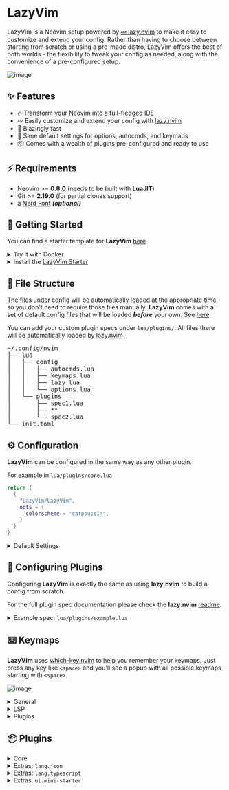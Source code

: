 # LazyVim

LazyVim is a Neovim setup powered by [💤 lazy.nvim](https://github.com/folke/lazy.nvim)
to make it easy to customize and extend your config.
Rather than having to choose between starting from scratch or using a
pre-made distro, LazyVim offers the best of both worlds - the flexibility
to tweak your config as needed, along with the convenience of a pre-configured setup.

![image](https://user-images.githubusercontent.com/292349/211285846-0b7bb3bf-0462-4029-b64c-4ee1d037fc1c.png)

## ✨ Features

- 🔥 Transform your Neovim into a full-fledged IDE
- 💤 Easily customize and extend your config with [lazy.nvim](https://github.com/folke/lazy.nvim)
- 🚀 Blazingly fast
- 🧹 Sane default settings for options, autocmds, and keymaps
- 📦 Comes with a wealth of plugins pre-configured and ready to use

## ⚡️ Requirements

- Neovim >= **0.8.0** (needs to be built with **LuaJIT**)
- Git >= **2.19.0** (for partial clones support)
- a [Nerd Font](https://www.nerdfonts.com/) **_(optional)_**

## 🚀 Getting Started

You can find a starter template for **LazyVim** [here](https://github.com/LazyVim/starter)

<details><summary>Try it with Docker</summary>

```sh
docker run -w /root -it --rm alpine:edge sh -uelic '
  apk add git lazygit neovim ripgrep alpine-sdk --update
  git clone https://github.com/LazyVim/starter ~/.config/nvim
  cd ~/.config/nvim
  nvim
'
```

</details>

<details><summary>Install the <a href="https://github.com/LazyVim/starter">LazyVim Starter</a></summary>

- Make a backup of your current Neovim files:

  ```sh
  mv ~/.config/nvim ~/.config/nvim.bak
  mv ~/.local/share/nvim ~/.local/share/nvim.bak
  ```

- Clone the starter

  ```sh
  git clone https://github.com/LazyVim/starter ~/.config/nvim
  ```

- Start Neovim!

  ```sh
  nvim
  ```

  Refer to the comments in the files on how to customize **LazyVim**.

</details>

## 📂 File Structure

The files under config will be automatically loaded at the appropriate time,
so you don't need to require those files manually.
**LazyVim** comes with a set of default config files that will be loaded
**_before_** your own. See [here](https://github.com/LazyVim/LazyVim/tree/main/lua/lazyvim/config)

You can add your custom plugin specs under `lua/plugins/`. All files there
will be automatically loaded by [lazy.nvim](https://github.com/folke/lazy.nvim)

<pre>
~/.config/nvim
├── lua
│   ├── config
│   │   ├── autocmds.lua
│   │   ├── keymaps.lua
│   │   ├── lazy.lua
│   │   └── options.lua
│   └── plugins
│       ├── spec1.lua
│       ├── **
│       └── spec2.lua
└── init.toml
</pre>

## ⚙️ Configuration

**LazyVim** can be configured in the same way as any other plugin.

For example in `lua/plugins/core.lua`

```lua
return {
  {
    "LazyVim/LazyVim",
    opts = {
      colorscheme = "catppuccin",
    }
  }
}
```

<details><summary>Default Settings</summary>

<!-- config:start -->

```lua
{
  -- colorscheme can be a string like `catppuccin` or a function that will load the colorscheme
  ---@type string|fun()
  colorscheme = function()
    require("tokyonight").load()
  end,
  -- icons used by other plugins
  icons = {
    diagnostics = {
      Error = " ",
      Warn = " ",
      Hint = " ",
      Info = " ",
    },
    git = {
      added = " ",
      modified = " ",
      removed = " ",
    },
    kinds = {
      Array = " ",
      Boolean = " ",
      Class = " ",
      Color = " ",
      Constant = " ",
      Constructor = " ",
      Enum = " ",
      EnumMember = " ",
      Event = " ",
      Field = " ",
      File = " ",
      Folder = " ",
      Function = " ",
      Interface = " ",
      Key = " ",
      Keyword = " ",
      Method = " ",
      Module = " ",
      Namespace = " ",
      Null = "ﳠ ",
      Number = " ",
      Object = " ",
      Operator = " ",
      Package = " ",
      Property = " ",
      Reference = " ",
      Snippet = " ",
      String = " ",
      Struct = " ",
      Text = " ",
      TypeParameter = " ",
      Unit = " ",
      Value = " ",
      Variable = " ",
    },
  },
}
```

<!-- config:end -->

</details>

## 🚀 Configuring **Plugins**

Configuring **LazyVim** is exactly the same as using **lazy.nvim** to build
a config from scratch.

For the full plugin spec documentation please check the **lazy.nvim**
[readme](https://github.com/folke/lazy.nvim).

<details><summary>Example spec: <code>lua/plugins/example.lua</code></summary>

<!-- examples:start -->

```lua
-- every spec file under config.plugins will be loaded automatically by lazy.nvim
--
-- In your plugin files, you can:
-- * add extra plugins
-- * disable/enabled LazyVim plugins
-- * override the configuration of LazyVim plugins
return {
  -- add gruvbox
  { "ellisonleao/gruvbox.nvim" },

  -- Configure LazyVim to load gruvbox
  {
    "LazyVim/LazyVim",
    opts = {
      colorscheme = "gruvbox",
    },
  },

  -- change trouble config
  {
    "folke/trouble.nvim",
    -- opts will be merged with the parent spec
    opts = { use_diagnostic_signs = true },
  },

  -- disable trouble
  { "folke/trouble.nvim", enabled = false },

  -- add symbols-outline
  {
    "simrat39/symbols-outline.nvim",
    cmd = "SymbolsOutline",
    keys = { { "<leader>cs", "<cmd>SymbolsOutline<cr>", desc = "Symbols Outline" } },
    config = true,
  },

  -- override nvim-cmp and add cmp-emoji
  {
    "hrsh7th/nvim-cmp",
    dependencies = { "hrsh7th/cmp-emoji" },
    ---@param opts cmp.ConfigSchema
    opts = function(_, opts)
      local cmp = require("cmp")
      opts.sources = cmp.config.sources(vim.list_extend(opts.sources, { { name = "emoji" } }))
    end,
  },

  -- change some telescope options and a keymap to browse plugin files
  {
    "nvim-telescope/telescope.nvim",
    keys = {
      -- add a keymap to browse plugin files
      -- stylua: ignore
      {
        "<leader>fp",
        function() require("telescope.builtin").find_files({ cwd = require("lazy.core.config").options.root }) end,
        desc = "Find Plugin File",
      },
    },
    -- change some options
    opts = {
      defaults = {
        layout_strategy = "horizontal",
        layout_config = { prompt_position = "top" },
        sorting_strategy = "ascending",
        winblend = 0,
      },
    },
  },

  -- add telescope-fzf-native
  {
    "nvim-telescope/telescope.nvim",
    dependencies = { { "nvim-telescope/telescope-fzf-native.nvim", build = "make" } },
    -- apply the config and additionally load fzf-native
    config = function(_, opts)
      local telescope = require("telescope")
      telescope.setup(opts)
      telescope.load_extension("fzf")
    end,
  },

  -- add pyright to lspconfig
  {
    "neovim/nvim-lspconfig",
    ---@class PluginLspOpts
    opts = {
      ---@type lspconfig.options
      servers = {
        -- pyright will be automatically installed with mason and loaded with lspconfig
        pyright = {},
      },
    },
  },

  -- add tsserver and setup with typescript.nvim instead of lspconfig
  {
    "neovim/nvim-lspconfig",
    dependencies = {
      "jose-elias-alvarez/typescript.nvim",
      init = function()
        require("lazyvim.util").on_attach(function(_, buffer)
          -- stylua: ignore
          vim.keymap.set( "n", "<leader>co", "TypescriptOrganizeImports", { buffer = buffer, desc = "Organize Imports" })
          vim.keymap.set("n", "<leader>cR", "TypescriptRenameFile", { desc = "Rename File", buffer = buffer })
        end)
      end,
    },
    ---@class PluginLspOpts
    opts = {
      ---@type lspconfig.options
      servers = {
        -- tsserver will be automatically installed with mason and loaded with lspconfig
        tsserver = {},
      },
      -- you can do any additional lsp server setup here
      -- return true if you don't want this server to be setup with lspconfig
      ---@type table<string, fun(server:string, opts:_.lspconfig.options):boolean?>
      setup = {
        -- example to setup with typescript.nvim
        tsserver = function(_, opts)
          require("typescript").setup({ server = opts })
          return true
        end,
        -- Specify * to use this function as a fallback for any server
        -- ["*"] = function(server, opts) end,
      },
    },
  },

  -- for typescript, LazyVim also includes extra specs to properly setup lspconfig,
  -- treesitter, mason and typescript.nvim. So instead of the above, you can use:
  { import = "lazyvim.plugins.extras.lang.typescript" },

  -- add more treesitter parsers
  {
    "nvim-treesitter/nvim-treesitter",
    opts = {
      ensure_installed = {
        "bash",
        "help",
        "html",
        "javascript",
        "json",
        "lua",
        "markdown",
        "markdown_inline",
        "python",
        "query",
        "regex",
        "tsx",
        "typescript",
        "vim",
        "yaml",
      },
    },
  },

  -- since `vim.tbl_deep_extend`, can only merge tables and not lists, the code above
  -- would overwrite `ensure_installed` with the new value.
  -- If you'd rather extend the default config, use the code below instead:
  {
    "nvim-treesitter/nvim-treesitter",
    opts = function(_, opts)
      vim.list_extend(opts.ensure_installed, {
        -- add tsx and treesitter
        ensure_installed = {
          "tsx",
          "typescript",
        },
      })
    end,
  },

  -- the opts function can also be used to change the default opts:
  {
    "nvim-lualine/lualine.nvim",
    event = "VeryLazy",
    opts = function(_, opts)
      table.insert(opts.sections.lualine_x, "😄")
    end,
  },

  -- or you can return new options to override all the defaults
  {
    "nvim-lualine/lualine.nvim",
    event = "VeryLazy",
    opts = function()
      return {
        --[[add your custom lualine config here]]
      }
    end,
  },

  -- use mini.starter instead of alpha
  { import = "lazyvim.plugins.extras.ui.mini-starter" },

  -- add jsonls and schemastore ans setup treesitter for json, json5 and jsonc
  { import = "lazyvim.plugins.extras.lang.json" },

  -- add any tools you want to have installed below
  {
    "williamboman/mason.nvim",
    opts = {
      ensure_installed = {
        "stylua",
        "shellcheck",
        "shfmt",
        "flake8",
      },
    },
  },
}
```

<!-- examples:end -->

</details>

## ⌨️ Keymaps

**LazyVim** uses [which-key.nvim](https://github.com/folke/which-key.nvim) to help you remember your
keymaps. Just press any key like `<space>` and you'll see a popup with all
possible keymaps starting with `<space>`.

![image](https://user-images.githubusercontent.com/292349/211862473-1ff5ee7a-3bb9-4782-a9f6-014f0e5d4474.png)

<!-- keymaps:start -->

<details><summary>General</summary>

| Key                  | Description                | Mode                       |
| -------------------- | -------------------------- | -------------------------- |
| `<C-h>`              | Go to left window          | **n**                      |
| `<C-j>`              | Go to lower window         | **n**                      |
| `<C-k>`              | Go to upper window         | **n**                      |
| `<C-l>`              | Go to right window         | **n**                      |
| `<C-Up>`             | Increase window height     | **n**                      |
| `<C-Down>`           | Decrease window height     | **n**                      |
| `<C-Left>`           | Decrease window width      | **n**                      |
| `<C-Right>`          | Increase window width      | **n**                      |
| `<A-j>`              | Move down                  | **n**, **v**, **i**        |
| `<A-k>`              | Move up                    | **n**, **v**, **i**        |
| `<leader>bb`         | Switch to Other Buffer     | **n**                      |
| `` <leader>`  ``     | Switch to Other Buffer     | **n**                      |
| `<esc>`              | Escape and clear hlsearch  | **i**, **n**               |
| `<leader>ur`         | Redraw and clear hlsearch  | **n**                      |
| `n`                  | Next search result         | **n**, **x**, **o**        |
| `N`                  | Prev search result         | **n**, **x**, **o**        |
| `<C-s>`              | Save file                  | **i**, **v**, **n**, **s** |
| `<leader>l`          | Lazy                       | **n**                      |
| `<leader>fn`         | New File                   | **n**                      |
| `<leader>xl`         | Open Location List         | **n**                      |
| `<leader>xq`         | Open Quickfix List         | **n**                      |
| `<leader>uf`         | Toggle format on Save      | **n**                      |
| `<leader>us`         | Toggle Spelling            | **n**                      |
| `<leader>uw`         | Toggle Word Wrap           | **n**                      |
| `<leader>ul`         | Toggle Line Numbers        | **n**                      |
| `<leader>ud`         | Toggle Diagnostics         | **n**                      |
| `<leader>uc`         | Toggle Conceal             | **n**                      |
| `<leader>gg`         | Lazygit (cwd)              | **n**                      |
| `<leader>gG`         | Lazygit (root dir)         | **n**                      |
| `<leader>qq`         | Quit all                   | **n**                      |
| `<leader>sH`         | Highlight Groups at cursor | **n**                      |
| `<leader>ft`         | Terminal (root dir)        | **n**                      |
| `<leader>fT`         | Terminal (cwd)             | **n**                      |
| `<esc><esc>`         | Enter Normal Mode          | **t**                      |
| `<leader>ww`         | other-window               | **n**                      |
| `<leader>wd`         | delete-window              | **n**                      |
| `<leader>w-`         | split-window-below         | **n**                      |
| `<leader>w\|`        | split-window-right         | **n**                      |
| `<leader><tab>l`     | Last                       | **n**                      |
| `<leader><tab>f`     | First                      | **n**                      |
| `<leader><tab><tab>` | New Tab                    | **n**                      |
| `<leader><tab>]`     | Next                       | **n**                      |
| `<leader><tab>d`     | Close                      | **n**                      |
| `<leader><tab>[`     | Previous                   | **n**                      |

</details>

<details><summary>LSP</summary>

| Key          | Description           | Mode         |
| ------------ | --------------------- | ------------ |
| `<leader>cd` | Line Diagnostics      | **n**        |
| `<leader>cl` | Lsp Info              | **n**        |
| `<leader>xd` | Telescope Diagnostics | **n**        |
| `gd`         | Goto Definition       | **n**        |
| `gr`         | References            | **n**        |
| `gD`         | Goto Declaration      | **n**        |
| `gI`         | Goto Implementation   | **n**        |
| `gt`         | Goto Type Definition  | **n**        |
| `K`          | Hover                 | **n**        |
| `gK`         | Signature Help        | **n**        |
| `[d`         | Next Diagnostic       | **n**        |
| `]d`         | Prev Diagnostic       | **n**        |
| `]e`         | Next Error            | **n**        |
| `[e`         | Prev Error            | **n**        |
| `]w`         | Next Warning          | **n**        |
| `[w`         | Prev Warning          | **n**        |
| `<leader>ca` | Code Action           | **n**, **v** |
| `<leader>cf` | Format Document       | **n**        |
| `<leader>cf` | Format Range          | **v**        |
| `<leader>cr` | Rename                | **n**        |

</details>

<details><summary>Plugins</summary>

| Key               | Description                                                                                     | Mode  |
| ----------------- | ----------------------------------------------------------------------------------------------- | ----- |
| `<leader>cm`      | [mason.nvim](https://github.com/williamboman/mason.nvim.git) Mason                              | **n** |
| `<leader>bd`      | [mini.bufremove](https://github.com/echasnovski/mini.bufremove.git) Delete Buffer               | **n** |
| `<leader>bD`      | [mini.bufremove](https://github.com/echasnovski/mini.bufremove.git) Delete Buffer (Force)       | **n** |
| `<leader>fe`      | [neo-tree.nvim](https://github.com/nvim-neo-tree/neo-tree.nvim.git) Explorer NeoTree (root dir) | **n** |
| `<leader>fE`      | [neo-tree.nvim](https://github.com/nvim-neo-tree/neo-tree.nvim.git) Explorer NeoTree (cwd)      | **n** |
| `<leader>e`       | [neo-tree.nvim](https://github.com/nvim-neo-tree/neo-tree.nvim.git) Explorer NeoTree (root dir) | **n** |
| `<leader>E`       | [neo-tree.nvim](https://github.com/nvim-neo-tree/neo-tree.nvim.git) Explorer NeoTree (cwd)      | **n** |
| `<S-Enter>`       | [noice.nvim](https://github.com/folke/noice.nvim.git) Redirect Cmdline                          | **c** |
| `<leader>snl`     | [noice.nvim](https://github.com/folke/noice.nvim.git) Noice Last Message                        | **n** |
| `<leader>snh`     | [noice.nvim](https://github.com/folke/noice.nvim.git) Noice History                             | **n** |
| `<leader>sna`     | [noice.nvim](https://github.com/folke/noice.nvim.git) Noice All                                 | **n** |
| `<c-f>`           | [noice.nvim](https://github.com/folke/noice.nvim.git) Scroll forward                            | **n** |
| `<c-b>`           | [noice.nvim](https://github.com/folke/noice.nvim.git) Scroll backward                           | **n** |
| `<leader>un`      | [nvim-notify](https://github.com/rcarriga/nvim-notify.git) Delete all Notifications             | **n** |
| `<leader>sr`      | [nvim-spectre](https://github.com/windwp/nvim-spectre.git) Replace in files (Spectre)           | **n** |
| `<leader>qs`      | [persistence.nvim](https://github.com/folke/persistence.nvim.git) Restore Session               | **n** |
| `<leader>ql`      | [persistence.nvim](https://github.com/folke/persistence.nvim.git) Restore Last Session          | **n** |
| `<leader>qd`      | [persistence.nvim](https://github.com/folke/persistence.nvim.git) Don't Save Current Session    | **n** |
| `<leader>,`       | [telescope.nvim](https://github.com/nvim-telescope/telescope.nvim.git) Switch Buffer            | **n** |
| `<leader>/`       | [telescope.nvim](https://github.com/nvim-telescope/telescope.nvim.git) Find in Files (Grep)     | **n** |
| `<leader>:`       | [telescope.nvim](https://github.com/nvim-telescope/telescope.nvim.git) Command History          | **n** |
| `<leader><space>` | [telescope.nvim](https://github.com/nvim-telescope/telescope.nvim.git) Find Files (root dir)    | **n** |
| `<leader>fF`      | [telescope.nvim](https://github.com/nvim-telescope/telescope.nvim.git) Find Files (cwd)         | **n** |
| `<leader>fb`      | [telescope.nvim](https://github.com/nvim-telescope/telescope.nvim.git) Buffers                  | **n** |
| `<leader>ff`      | [telescope.nvim](https://github.com/nvim-telescope/telescope.nvim.git) Find Files (root dir)    | **n** |
| `<leader>fr`      | [telescope.nvim](https://github.com/nvim-telescope/telescope.nvim.git) Recent                   | **n** |
| `<leader>gc`      | [telescope.nvim](https://github.com/nvim-telescope/telescope.nvim.git) commits                  | **n** |
| `<leader>gs`      | [telescope.nvim](https://github.com/nvim-telescope/telescope.nvim.git) status                   | **n** |
| `<leader>sa`      | [telescope.nvim](https://github.com/nvim-telescope/telescope.nvim.git) Auto Commands            | **n** |
| `<leader>sC`      | [telescope.nvim](https://github.com/nvim-telescope/telescope.nvim.git) Commands                 | **n** |
| `<leader>so`      | [telescope.nvim](https://github.com/nvim-telescope/telescope.nvim.git) Options                  | **n** |
| `<leader>st`      | [telescope.nvim](https://github.com/nvim-telescope/telescope.nvim.git) Telescope                | **n** |
| `<leader>sh`      | [telescope.nvim](https://github.com/nvim-telescope/telescope.nvim.git) Search Highlight Groups  | **n** |
| `<leader>sG`      | [telescope.nvim](https://github.com/nvim-telescope/telescope.nvim.git) Grep (cwd)               | **n** |
| `<leader>sk`      | [telescope.nvim](https://github.com/nvim-telescope/telescope.nvim.git) Key Maps                 | **n** |
| `<leader>sM`      | [telescope.nvim](https://github.com/nvim-telescope/telescope.nvim.git) Man Pages                | **n** |
| `<leader>sb`      | [telescope.nvim](https://github.com/nvim-telescope/telescope.nvim.git) Buffer                   | **n** |
| `<leader>sc`      | [telescope.nvim](https://github.com/nvim-telescope/telescope.nvim.git) Command History          | **n** |
| `<leader>sg`      | [telescope.nvim](https://github.com/nvim-telescope/telescope.nvim.git) Grep (root dir)          | **n** |
| `<leader>sh`      | [telescope.nvim](https://github.com/nvim-telescope/telescope.nvim.git) Help Pages               | **n** |
| `<leader>sm`      | [telescope.nvim](https://github.com/nvim-telescope/telescope.nvim.git) Jump to Mark             | **n** |
| `<leader>ss`      | [telescope.nvim](https://github.com/nvim-telescope/telescope.nvim.git) Goto Symbol              | **n** |
| `]t`              | [todo-comments.nvim](https://github.com/folke/todo-comments.nvim.git) Next todo comment         | **n** |
| `[t`              | [todo-comments.nvim](https://github.com/folke/todo-comments.nvim.git) Previous todo comment     | **n** |
| `<leader>xt`      | [todo-comments.nvim](https://github.com/folke/todo-comments.nvim.git) Todo Trouble              | **n** |
| `<leader>xtt`     | [todo-comments.nvim](https://github.com/folke/todo-comments.nvim.git) Todo Trouble              | **n** |
| `<leader>xT`      | [todo-comments.nvim](https://github.com/folke/todo-comments.nvim.git) Todo Telescope            | **n** |
| `<leader>xx`      | [trouble.nvim](https://github.com/folke/trouble.nvim.git) Document Diagnostics (Trouble)        | **n** |
| `<leader>xX`      | [trouble.nvim](https://github.com/folke/trouble.nvim.git) Workspace Diagnostics (Trouble)       | **n** |
| `]]`              | [vim-illuminate](https://github.com/RRethy/vim-illuminate.git) Next Reference                   | **n** |
| `[[`              | [vim-illuminate](https://github.com/RRethy/vim-illuminate.git) Prev Reference                   | **n** |

</details>

<!-- keymaps:end -->

## 📦 Plugins

<!-- plugins:start -->

<details><summary>Core</summary>

- [alpha-nvim](https://github.com/goolord/alpha-nvim)
- [catppuccin](https://github.com/catppuccin/nvim)
- [cmp-buffer](https://github.com/hrsh7th/cmp-buffer)
- [cmp-nvim-lsp](https://github.com/hrsh7th/cmp-nvim-lsp)
- [cmp-path](https://github.com/hrsh7th/cmp-path)
- [cmp_luasnip](https://github.com/saadparwaiz1/cmp_luasnip)
- [dressing.nvim](https://github.com/stevearc/dressing.nvim)
- [flit.nvim](https://github.com/ggandor/flit.nvim)
- [friendly-snippets](https://github.com/rafamadriz/friendly-snippets)
- [gitsigns.nvim](https://github.com/lewis6991/gitsigns.nvim)
- [indent-blankline.nvim](https://github.com/lukas-reineke/indent-blankline.nvim)
- [lazy.nvim](https://github.com/folke/lazy.nvim)
- [LazyVim](https://github.com/LazyVim/LazyVim)
- [leap.nvim](https://github.com/ggandor/leap.nvim)
- [lualine.nvim](https://github.com/nvim-lualine/lualine.nvim)
- [LuaSnip](https://github.com/L3MON4D3/LuaSnip)
- [mason-lspconfig.nvim](https://github.com/williamboman/mason-lspconfig.nvim)
- [mason.nvim](https://github.com/williamboman/mason.nvim)
- [mini.ai](https://github.com/echasnovski/mini.ai)
- [mini.bufremove](https://github.com/echasnovski/mini.bufremove)
- [mini.comment](https://github.com/echasnovski/mini.comment)
- [mini.indentscope](https://github.com/echasnovski/mini.indentscope)
- [mini.pairs](https://github.com/echasnovski/mini.pairs)
- [mini.surround](https://github.com/echasnovski/mini.surround)
- [neo-tree.nvim](https://github.com/nvim-neo-tree/neo-tree.nvim)
- [neoconf.nvim](https://github.com/folke/neoconf.nvim)
- [neodev.nvim](https://github.com/folke/neodev.nvim)
- [noice.nvim](https://github.com/folke/noice.nvim)
- [nui.nvim](https://github.com/MunifTanjim/nui.nvim)
- [null-ls.nvim](https://github.com/jose-elias-alvarez/null-ls.nvim)
- [nvim-bufferline.lua](https://github.com/akinsho/nvim-bufferline.lua)
- [nvim-cmp](https://github.com/hrsh7th/nvim-cmp)
- [nvim-lspconfig](https://github.com/neovim/nvim-lspconfig)
- [nvim-navic](https://github.com/SmiteshP/nvim-navic)
- [nvim-notify](https://github.com/rcarriga/nvim-notify)
- [nvim-spectre](https://github.com/windwp/nvim-spectre)
- [nvim-treesitter](https://github.com/nvim-treesitter/nvim-treesitter)
- [nvim-treesitter-textobjects](https://github.com/nvim-treesitter/nvim-treesitter-textobjects)
- [nvim-ts-context-commentstring](https://github.com/JoosepAlviste/nvim-ts-context-commentstring)
- [nvim-web-devicons](https://github.com/nvim-tree/nvim-web-devicons)
- [persistence.nvim](https://github.com/folke/persistence.nvim)
- [plenary.nvim](https://github.com/nvim-lua/plenary.nvim)
- [telescope.nvim](https://github.com/nvim-telescope/telescope.nvim)
- [todo-comments.nvim](https://github.com/folke/todo-comments.nvim)
- [tokyonight.nvim](https://github.com/folke/tokyonight.nvim)
- [trouble.nvim](https://github.com/folke/trouble.nvim)
- [vim-illuminate](https://github.com/RRethy/vim-illuminate)
- [vim-startuptime](https://github.com/dstein64/vim-startuptime)
- [which-key.nvim](https://github.com/folke/which-key.nvim)

</details>

<details><summary>Extras: <code>lang.json</code></summary>

To use this, add it to your **lazy.nvim** imports:

```lua
require("lazy").setup({
  spec = {
    { "folke/LazyVim", import = "lazyvim.plugins" },
    { import = "lazyvim.plugins.extras.lang.json" },
    { import = "plugins" },
  },
})
```

- [nvim-lspconfig](https://github.com/neovim/nvim-lspconfig)
- [nvim-treesitter](https://github.com/nvim-treesitter/nvim-treesitter)
- [SchemaStore.nvim](https://github.com/b0o/SchemaStore.nvim)

</details>

<details><summary>Extras: <code>lang.typescript</code></summary>

To use this, add it to your **lazy.nvim** imports:

```lua
require("lazy").setup({
  spec = {
    { "folke/LazyVim", import = "lazyvim.plugins" },
    { import = "lazyvim.plugins.extras.lang.typescript" },
    { import = "plugins" },
  },
})
```

- [nvim-lspconfig](https://github.com/neovim/nvim-lspconfig)
- [nvim-treesitter](https://github.com/nvim-treesitter/nvim-treesitter)
- [typescript.nvim](https://github.com/jose-elias-alvarez/typescript.nvim)

</details>

<details><summary>Extras: <code>ui.mini-starter</code></summary>

To use this, add it to your **lazy.nvim** imports:

```lua
require("lazy").setup({
  spec = {
    { "folke/LazyVim", import = "lazyvim.plugins" },
    { import = "lazyvim.plugins.extras.ui.mini-starter" },
    { import = "plugins" },
  },
})
```

- [mini.starter](https://github.com/echasnovski/mini.starter)

</details>

<!-- plugins:end -->
